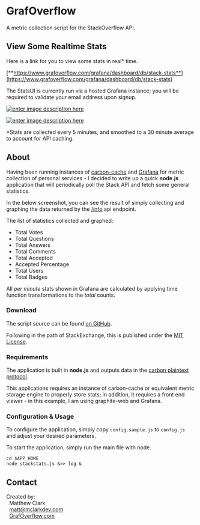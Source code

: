 # GrafOverflow

A metric collection script for the StackOverflow API.

## View Some Realtime Stats

Here is a link for you to view some stats in real* time.

[**https://www.grafoverflow.com/grafana/dashboard/db/stack-stats**](https://www.grafoverflow.com/grafana/dashboard/db/stack-stats)

The StatsUI is currently run via a hosted Grafana instance; you will be required to validate your email address upon signup.

[![enter image description here][1]][1]

[![enter image description here][2]][2]

*Stats are collected every 5 minutes, and smoothed to a 30 minute average to account for API caching.

## About

Having been running instances of [carbon-cache](http://graphite.readthedocs.io/en/latest/carbon-daemons.html) and [Grafana](https://grafana.com/) for metric collection of personal services - I decided to write up a quick **node.js** application that will periodically poll the Stack API and fetch some general statistics.

In the below screenshot, you can see the result of simply collecting and  graphing the data returned by the [/info](https://api.stackexchange.com/docs/info) api endpoint.

The list of statistics collected and graphed:

- Total Votes
- Total Questions
- Total Answers
- Total Comments
- Total Accepted
- Accepted Percentage
- Total Users
- Total Badges

All _per minute_ stats shown in Grafana are calculated by applying time function transformations to the _total_ counts.

### Download

The script source can be found [on GitHub](https://github.com/mclarkdev/GrafOverflow).

Following in the path of StackExchange, this is published under the [MIT License](https://opensource.org/licenses/MIT).

### Requirements

The application is built in **node.js** and outputs data in the [carbon plaintext protocol](http://graphite.readthedocs.io/en/latest/feeding-carbon.html#the-plaintext-protocol).

This applications requires an instance of carbon-cache or equivalent metric storage engine to properly store stats; in addition, it requires a front end viewer - in this example, I am using graphite-web and Grafana.

### Configuration & Usage

To configure the application, simply copy `config.sample.js` to `config.js` and adjust your desired parameters.

To start the application, simply run the main file with node.

    cd $APP_HOME
    node stackstats.js &>> log &

## Contact

Created by:<br/>
&nbsp;&nbsp;Matthew Clark<br/>
&nbsp;&nbsp;matt@mclarkdev.com<br/>
&nbsp;&nbsp;[GrafOverflow.com](https://www.grafoverflow.com)


  [1]: https://i.stack.imgur.com/WLBWB.png
  [2]: https://i.stack.imgur.com/dcui7.png